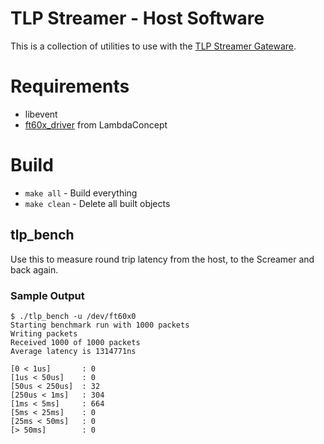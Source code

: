 # TLP Streamer - Host Software

This is a collection of utilities to use with the [TLP Streamer Gateware](https://github.com/MikeM64/tlp-streamer-fpga).

# Requirements
- libevent
- [ft60x_driver](https://github.com/lambdaconcept/ft60x_driver) from LambdaConcept

# Build
- `make all` - Build everything
- `make clean` - Delete all built objects

## tlp_bench
Use this to measure round trip latency from the host, to the Screamer and back again.

### Sample Output
```
$ ./tlp_bench -u /dev/ft60x0 
Starting benchmark run with 1000 packets
Writing packets
Received 1000 of 1000 packets
Average latency is 1314771ns

[0 < 1us]       : 0
[1us < 50us]    : 0
[50us < 250us]  : 32
[250us < 1ms]   : 304
[1ms < 5ms]     : 664
[5ms < 25ms]    : 0
[25ms < 50ms]   : 0
[> 50ms]        : 0
```
